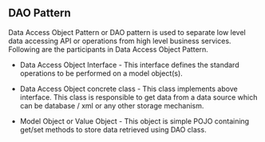 ## DAO Pattern

Data Access Object Pattern or DAO pattern is used to separate low level data accessing API or operations from high level business services. Following are the participants in Data Access Object Pattern.

* Data Access Object Interface - This interface defines the standard operations to be performed on a model object(s).

* Data Access Object concrete class - This class implements above interface. This class is responsible to get data from a data source which can be database / xml or any other storage mechanism.

* Model Object or Value Object - This object is simple POJO containing get/set methods to store data retrieved using DAO class.
